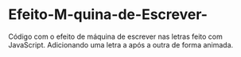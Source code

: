 # Efeito-M-quina-de-Escrever-
Código com o efeito de máquina de escrever nas letras feito com JavaScript. Adicionando uma letra a após a outra de forma animada.
